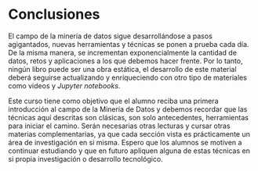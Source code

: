 # Conclusiones

El campo de la minería de datos sigue desarrollándose a pasos agigantados,
nuevas herramientas y técnicas se ponen a prueba cada día. De la misma manera,
se incrementan exponencialmente la cantidad de datos, retos y aplicaciones a los
que debemos hacer frente. Por lo tanto, ningún libro puede ser una obra
estática, el desarrollo de este material deberá seguirse actualizando y
enriqueciendo con otro tipo de materiales como videos y *Jupyter notebooks*.

Este curso tiene como objetivo que el alumno reciba una primera introducción al
campo de la Minería de Datos y debemos recordar que las técnicas aquí descritas
son clásicas, son solo antecedentes, herramientas para iniciar el camino. Serán
necesarias otras lecturas y cursar otras materias complementarias, ya que cada sección vista es prácticamente un área de investigación en si misma. Espero que los alumnos se motiven a continuar estudiando y que en futuro apliquen alguna de estas técnicas en si propia investigación o desarrollo tecnológico.
